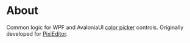 # About

Common logic for WPF and AvaloniaUI [color picker](https://github.com/PixiEditor/ColorPicker) controls. Originally developed for 
[PixiEditor](https://github.com/PixiEditor/PixiEditor).
